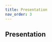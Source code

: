 ```yaml
---
title: Presentation
nav_order: 3
---
```



## Presentation

<a href src="https://github.com/IkeTurtle/gamedle/blob/02e32dd004e49a1c3af12d5aea6b278b17472ea6/docs/assets/images/gamedle_presentation.pdf"> </a>


